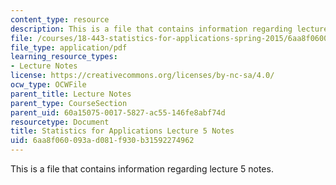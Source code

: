 ```yaml
---
content_type: resource
description: This is a file that contains information regarding lecture 5 notes.
file: /courses/18-443-statistics-for-applications-spring-2015/6aa8f060093ad081f930b31592274962_MIT18_443S15_LEC5.pdf
file_type: application/pdf
learning_resource_types:
- Lecture Notes
license: https://creativecommons.org/licenses/by-nc-sa/4.0/
ocw_type: OCWFile
parent_title: Lecture Notes
parent_type: CourseSection
parent_uid: 60a15075-0017-5827-ac55-146fe8abf74d
resourcetype: Document
title: Statistics for Applications Lecture 5 Notes
uid: 6aa8f060-093a-d081-f930-b31592274962
---
```

This is a file that contains information regarding lecture 5 notes.